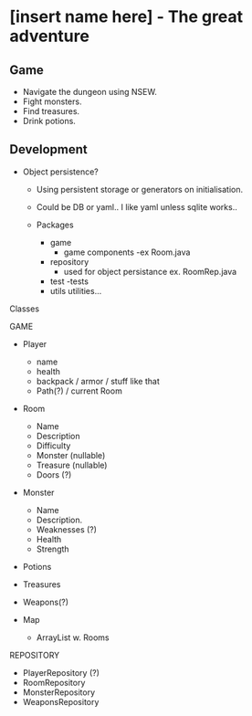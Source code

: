 # [insert name here] - The great adventure

## Game
- Navigate the dungeon using NSEW.
- Fight monsters.
- Find treasures.
- Drink potions.

## Development

- Object persistence?
    - Using persistent storage or generators on initialisation.
    - Could be DB or yaml.. I like yaml unless sqlite works..


  - Packages
    - game
        - game components
        -ex Room.java
    - repository
        - used for object persistance ex. RoomRep.java
    - test
        -tests
    - utils utilities...

Classes

GAME
- Player
    - name
    - health
    - backpack / armor / stuff like that
    - Path(?) / current Room

- Room
    - Name
    - Description
    - Difficulty
    - Monster (nullable)
    - Treasure (nullable)
    - Doors (?)

- Monster
    - Name
    - Description.
    - Weaknesses (?)
    - Health
    - Strength

- Potions
- Treasures
- Weapons(?)
- Map
    - ArrayList w. Rooms

REPOSITORY
- PlayerRepository (?)
- RoomRepository
- MonsterRepository
- WeaponsRepository